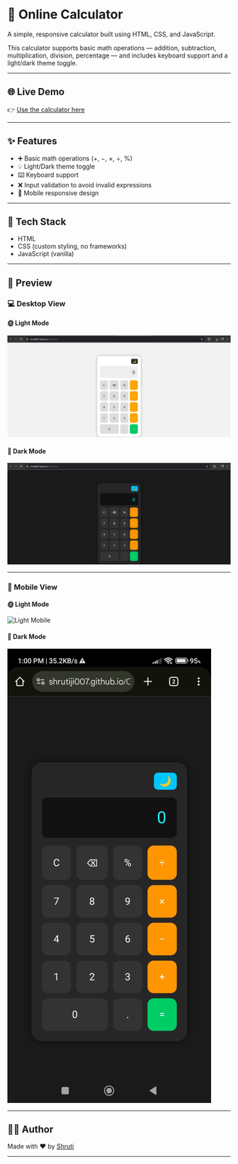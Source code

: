 # 🔢 Online Calculator

A simple, responsive calculator built using HTML, CSS, and JavaScript.

This calculator supports basic math operations — addition, subtraction, multiplication, division, percentage — and includes keyboard support and a light/dark theme toggle.

---

## 🌐 Live Demo

👉 [Use the calculator here](https://shrutiji007.github.io/Calculator/)

---

## ✨ Features

- ➕ Basic math operations (+, −, ×, ÷, %)
- 💡 Light/Dark theme toggle
- ⌨️ Keyboard support
- ❌ Input validation to avoid invalid expressions
- 📱 Mobile responsive design

---

## 📁 Tech Stack

- HTML
- CSS (custom styling, no frameworks)
- JavaScript (vanilla)

---

## 📸 Preview

### 💻 Desktop View

#### 🌞 Light Mode
![Light Desktop](./light-desktop.jpeg)

#### 🌚 Dark Mode
![Dark Desktop](./dark-desktop.jpeg)

---

### 📱 Mobile View

#### 🌞 Light Mode
![Light Mobile](./light-mobile.png)

#### 🌚 Dark Mode
![Dark Mobile](./dark-mobile.jpeg)

---


## 🙋‍♀️ Author

Made with ❤️ by [Shruti](https://github.com/Shrutiji007)

---
